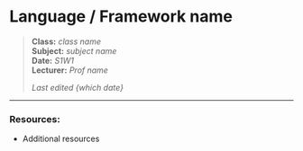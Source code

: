 # Language / Framework name

> **Class:** *class name*  
> **Subject:** *subject name*  
> **Date:** *S1W1*  
> **Lecturer:** *Prof name*  
> 
> *Last edited {which date}*  

----------

### Resources:

* Additional resources
